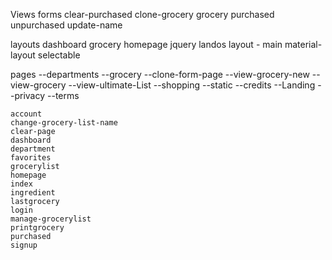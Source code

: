 Views
  forms
     clear-purchased
     clone-grocery
     grocery
     purchased
     unpurchased
     update-name

  layouts
    dashboard
    grocery
    homepage
    jquery
    landos
    layout - main
    material-layout
    selectable

  pages
    --departments
    --grocery
      --clone-form-page
      --view-grocery-new
      --view-grocery
      --view-ultimate-List
    --shopping
    --static
      --credits
      --Landing
      --privacy
      --terms

    account
    change-grocery-list-name
    clear-page
    dashboard
    department
    favorites
    grocerylist
    homepage
    index
    ingredient
    lastgrocery
    login
    manage-grocerylist
    printgrocery
    purchased
    signup
